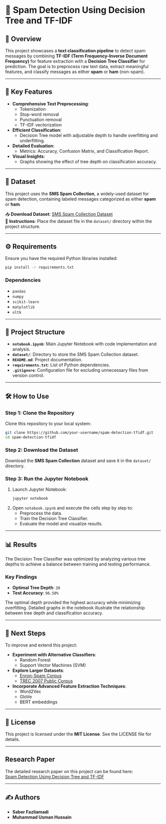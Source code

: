 # 📧 Spam Detection Using Decision Tree and TF-IDF  

## 📌 Overview  
This project showcases a **text classification pipeline** to detect spam messages by combining **TF-IDF (Term Frequency-Inverse Document Frequency)** for feature extraction with a **Decision Tree Classifier** for prediction. The goal is to preprocess raw text data, extract meaningful features, and classify messages as either **spam** or **ham** (non-spam).  

---

## 🚀 Key Features  
- **Comprehensive Text Preprocessing**:  
  - Tokenization  
  - Stop-word removal  
  - Punctuation removal  
  - TF-IDF vectorization  
- **Efficient Classification**:  
  - Decision Tree model with adjustable depth to handle overfitting and underfitting.  
- **Detailed Evaluation**:  
  - Metrics: Accuracy, Confusion Matrix, and Classification Report.  
- **Visual Insights**:  
  - Graphs showing the effect of tree depth on classification accuracy.  

---

## 📂 Dataset  
This project uses the **SMS Spam Collection**, a widely-used dataset for spam detection, containing labeled messages categorized as either **spam** or **ham**.  

📥 **Download Dataset**: [SMS Spam Collection Dataset](https://archive.ics.uci.edu/ml/datasets/sms+spam+collection)  
📁 **Instructions**: Place the dataset file in the `dataset/` directory within the project structure.  

---

## ⚙️ Requirements  
Ensure you have the required Python libraries installed:  
```bash  
pip install -r requirements.txt  
```  

### Dependencies  
- `pandas`  
- `numpy`  
- `scikit-learn`  
- `matplotlib`  
- `nltk`  

---

## 📁 Project Structure  
- **`notebook.ipynb`**: Main Jupyter Notebook with code implementation and analysis.  
- **`dataset/`**: Directory to store the SMS Spam Collection dataset.  
- **`README.md`**: Project documentation.  
- **`requirements.txt`**: List of Python dependencies.  
- **`.gitignore`**: Configuration file for excluding unnecessary files from version control.  

---

## 🛠️ How to Use  

### Step 1: Clone the Repository  
Clone this repository to your local system:  
```bash  
git clone https://github.com/your-username/spam-detection-tfidf.git  
cd spam-detection-tfidf  
```  

### Step 2: Download the Dataset  
Download the **SMS Spam Collection** dataset and save it in the `dataset/` directory.  

### Step 3: Run the Jupyter Notebook  
1. Launch Jupyter Notebook:  
   ```bash  
   jupyter notebook  
   ```  
2. Open `notebook.ipynb` and execute the cells step by step to:  
   - Preprocess the data.  
   - Train the Decision Tree Classifier.  
   - Evaluate the model and visualize results.  

---

## 📊 Results  
The Decision Tree Classifier was optimized by analyzing various tree depths to achieve a balance between training and testing performance.  

### Key Findings  
- **Optimal Tree Depth**: `20`  
- **Test Accuracy**: `96.50%`  

The optimal depth provided the highest accuracy while minimizing overfitting. Detailed graphs in the notebook illustrate the relationship between tree depth and classification accuracy.  

---

## 🌟 Next Steps  
To improve and extend this project:  
- **Experiment with Alternative Classifiers**:  
  - Random Forest  
  - Support Vector Machines (SVM)  
- **Explore Larger Datasets**:  
  - [Enron-Spam Corpus](http://www.aueb.gr/users/ion/data/enron-spam/)  
  - [TREC 2007 Public Corpus](http://plg.uwaterloo.ca/~gvcormac/treccorpus07/)  
- **Incorporate Advanced Feature Extraction Techniques**:  
  - Word2Vec  
  - GloVe  
  - BERT embeddings  

---

## 📜 License  
This project is licensed under the **MIT License**. See the LICENSE file for details.  

---

## Research Paper

The detailed research paper on this project can be found here:  
[Spam Detection Using Decision Tree and TF-IDF](https://github.com/saberfazliahmadi/spam-detection-tfidf/blob/main/docs/Spam_Detection_Paper.md)

---

## ✍️ Authors  
- **Saber Fazliamadi**  
- **Muhammad Usman Hussain**


